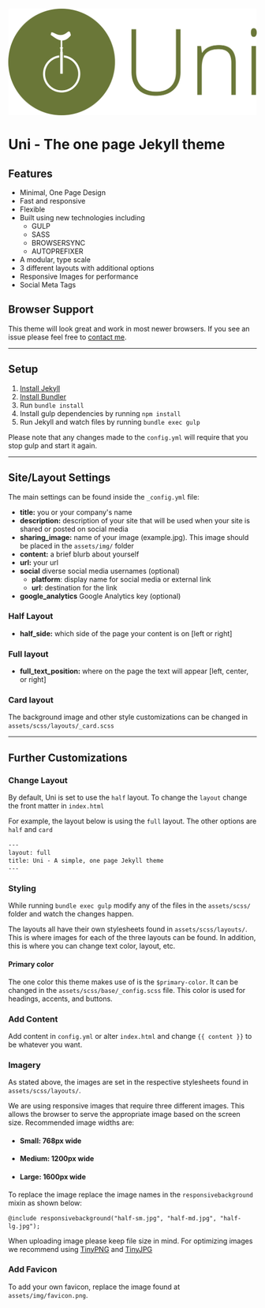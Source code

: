 ![Uni Jekyll Theme](/uni-logo.svg)

# Uni - The one page Jekyll theme

## Features

* Minimal, One Page Design
* Fast and responsive
* Flexible
* Built using new technologies including
  * GULP
  * SASS
  * BROWSERSYNC
  * AUTOPREFIXER
* A modular, type scale
* 3 different layouts with additional options
* Responsive Images for performance
* Social Meta Tags

## Browser Support

This theme will look great and work in most newer browsers. If you see an issue please feel free to [contact me](mailto:brimaidesigns@gmail.com).

---

## Setup

1. [Install Jekyll](http://jekyllrb.com)
2. [Install Bundler](http://bundler.io/)
3. Run `bundle install`
4. Install gulp dependencies by running `npm install`
5. Run Jekyll and watch files by running `bundle exec gulp`

Please note that any changes made to the `config.yml` will require that you stop gulp and start it again.

---

## Site/Layout Settings

The main settings can be found inside the `_config.yml` file:

* **title:** you or your company's name
* **description:** description of your site that will be used when your site is shared or posted on social media
* **sharing_image:** name of your image (example.jpg). This image should be placed in the `assets/img/` folder
* **content:** a brief blurb about yourself
* **url:** your url
* **social** diverse social media usernames (optional)
  * **platform**: display name for social media or external link
  * **url**: destination for the link
* **google_analytics** Google Analytics key (optional)

### Half Layout

* **half_side:** which side of the page your content is on [left or right]

### Full layout

* **full_text_position:** where on the page the text will appear [left, center, or right]

### Card layout

The background image and other style customizations can be changed in `assets/scss/layouts/_card.scss`

---

## Further Customizations

### Change Layout

By default, Uni is set to use the `half` layout. To change the `layout` change the front matter in `index.html`

For example, the layout below is using the `full` layout. The other options are `half` and `card`

```
---
layout: full
title: Uni - A simple, one page Jekyll theme
---
```

### Styling

While running `bundle exec gulp` modify any of the files in the `assets/scss/` folder and watch the changes happen.

The layouts all have their own stylesheets found in `assets/scss/layouts/`. This is where images for each of the three layouts can be found. In addition, this is where you can change text color, layout, etc.

#### Primary color

The one color this theme makes use of is the `$primary-color`. It can be changed in the `assets/scss/base/_config.scss` file. This color is used for headings, accents, and buttons.

### Add Content

Add content in `config.yml` or alter `index.html` and change `{{ content }}` to be whatever you want.

### Imagery

As stated above, the images are set in the respective stylesheets found in `assets/scss/layouts/`.

We are using responsive images that require three different images. This allows the browser to serve the appropriate image based on the screen size. Recommended image widths are:

* #### Small: 768px wide
* #### Medium: 1200px wide
* #### Large: 1600px wide

To replace the image replace the image names in the `responsivebackground` mixin as shown below:

```
@include responsivebackground("half-sm.jpg", "half-md.jpg", "half-lg.jpg");
```

When uploading image please keep file size in mind. For optimizing images we recommend using [TinyPNG](https://tinypng.com) and [TinyJPG](https://tinyjpg.com)

### Add Favicon

To add your own favicon, replace the image found at `assets/img/favicon.png`.
